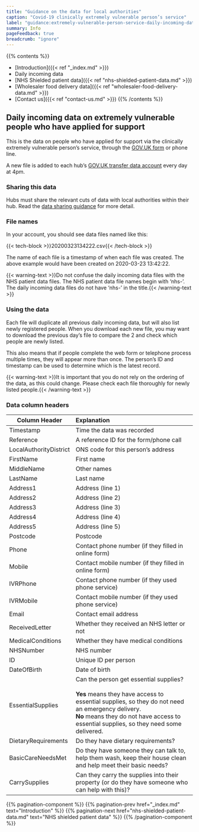```yaml
---
title: "Guidance on the data for local authorities"
caption: "Covid-19 clinically extremely vulnerable person’s service"
label: "guidance:extremely-vulnerable-person-service-daily-incoming-data"
summary: Info
pageFeedback: true
breadcrumb: "ignore"
---
```


{{% contents %}}
- [Introduction]({{< ref "_index.md" >}})
- Daily incoming data
- [NHS Shielded patient data]({{< ref "nhs-shielded-patient-data.md" >}})
- [Wholesaler food delivery data]({{< ref "wholesaler-food-delivery-data.md" >}})
- [Contact us]({{< ref "contact-us.md" >}})
{{% /contents %}}

##  Daily incoming data on extremely vulnerable people who have applied for support

This is the data on people who have applied for support via the clinically extremely vulnerable person’s service, through the [GOV.UK form](https://www.gov.uk/coronavirus-extremely-vulnerable) or phone line.

A new file is added to each hub’s [GOV.​UK transfer data account](https://transfer-coronavirus-data.service.gov.uk/) every day at 4pm.

### Sharing this data

Hubs must share the relevant cuts of data with local authorities within their hub. Read the [data sharing guidance](/) for more detail.

### File names
In your account, you should see data files named like this:

{{< tech-block >}}20200323134222.csv{{< /tech-block >}}

The name of each file is a timestamp of when each file was created. The above example would have been created on 2020-03-23 13:42:22.

{{< warning-text >}}Do not confuse the daily incoming data files with the NHS patient data files. The NHS patient data file names begin with ‘nhs-’. The daily incoming data files do not have ‘nhs-’ in the title.{{< /warning-text >}}

### Using the data

Each file will duplicate all previous daily incoming data, but will also list newly registered people. When you download each new file, you may want to download the previous day’s file to compare the 2 and check which people are newly listed.

This also means that if people complete the web form or telephone process multiple times, they will appear more than once. The person’s ID and timestamp can be used to determine which is the latest record.

{{< warning-text >}}It is important that you do not rely on the ordering of the data, as this could change. Please check each file thoroughly for newly listed people.{{< /warning-text >}}

### Data column headers

| Column Header | Explanation  |
| ------------- |:-------------|
| Timestamp     | Time the data was recorded |
| Reference     | A reference ID for the form/phone call |
| LocalAuthorityDistrict | ONS code for this person’s address |
| FirstName     | First name   |
| MiddleName | Other names |
| LastName | Last name |
| Address1 | Address (line 1) |
| Address2 | Address (line 2) |
| Address3 | Address (line 3) |
| Address4 | Address (line 4) |
| Address5 | Address (line 5) |
| Postcode | Postcode |
| Phone | Contact phone number (if they filled in online form) |
| Mobile | Contact mobile number (if they filled in online form) |
| IVRPhone | Contact phone number (if they used phone service) |
| IVRMobile | Contact mobile number (if they used phone service) |
| Email | Contact email address |
| ReceivedLetter | Whether they received an NHS letter or not |
| MedicalConditions | Whether they have medical conditions |
| NHSNumber | NHS number |
| ID | Unique ID per person |
| DateOfBirth | Date of birth |
| EssentialSupplies | Can the person get essential supplies?<br><br>**Yes** means they have access to essential supplies, so they do not need an emergency delivery.<br>**No** means they do not have access to essential supplies, so they need some delivered. |
| DietaryRequirements | Do they have dietary requirements? |
| BasicCareNeedsMet | Do they have someone they can talk to, help them wash, keep their house clean and help meet their basic needs? |
| CarrySupplies | Can they carry the supplies into their property (or do they have someone who can help with this)? |


{{% pagination-component %}}
{{% pagination-prev href="_index.md" text="Introduction" %}}
{{% pagination-next href="nhs-shielded-patient-data.md" text="NHS shielded patient data" %}}
{{% /pagination-component %}}
